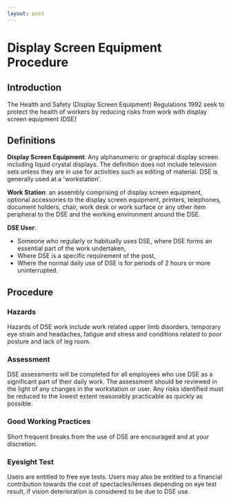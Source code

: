 ```yaml
---
layout: post
---
```

# Display Screen Equipment Procedure

## Introduction

The Health and Safety (Display Screen Equipment) Regulations 1992 seek to protect the health of workers by reducing risks from work with display screen equipment (DSE) 

## Definitions 

**Display Screen Equipment**: Any alphanumeric or graphical display screen including liquid crystal displays. The definition does not include television sets unless they are in use for activities such as editing of material. DSE is generally used at a 'workstation'. 

**Work Station**: an assembly comprising of display screen equipment, optional accessories to the display screen equipment, printers, telephones, document holders, chair, work desk or work surface or any other item peripheral to the DSE and the working environment around the DSE. 

 **DSE User**: 

- Someone who regularly or habitually uses DSE, where DSE forms an essential part of the work undertaken, 
- Where DSE is a specific requirement of the post, 
- Where the normal daily use of DSE is for periods of 2 hours or more uninterrupted. 

## Procedure 

### Hazards 

Hazards of DSE work include work related upper limb disorders, temporary eye strain and headaches, fatigue and stress and conditions related to poor posture and lack of leg room. 

### Assessment 

DSE assessments will be completed for all employees who use DSE as a significant part of their daily work. The assessment should be reviewed in the light of any changes in the workstation or user. Any risks identified must be reduced to the lowest extent reasonably practicable as quickly as possible. 

### Good Working Practices 

Short frequent breaks from the use of DSE are encouraged and at your discretion. 

### Eyesight Test 

Users are entitled to free eye tests. Users may also be entitled to a financial contribution towards the cost of spectacles/lenses depending on eye test result, if vision deterioration is considered to be due to DSE use. 



